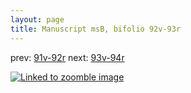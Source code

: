 ```yaml
---
layout: page
title: Manuscript msB, bifolio 92v-93r
---
```


prev: [91v-92r](../91v-92r/) next: [93v-94r](../93v-94r/)



[![Linked to zoomble image](http://www.homermultitext.org/iipsrv?IIIF=/project/homer/pyramidal/deepzoom/hmt/vbbifolio/v1/vb_92v_93r.tif/full/2000,/0/default.jpg)](http://www.homermultitext.org/ict2/?urn=urn:cite2:hmt:vbbifolio.v1:vb_92v_93r)


